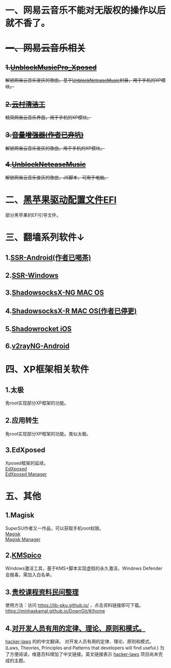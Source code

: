 # 一、网易云音乐不能对无版权的操作以后就不香了。
# ~~一、网易云音乐相关~~    

## ~~1.[UnblockMusicPro_Xposed](https://github.com/nining377/UnblockMusicPro_Xposed)~~    
~~解锁网易云音乐变灰的歌曲，基于[UnblockNeteaseMusic](https://github.com/nondanee/UnblockNeteaseMusic)封装，用于手机的XP模块。~~  
## ~~2.[云村清洁工](https://github.com/zjns/PureNeteaseCloudMusic-Xposed)~~  
~~精简网易云音乐界面，用于手机的XP模块。~~
## ~~3.[音量增强器(作者已弃坑)](https://github.com/bin456789/Unblock163MusicClient-Xposed)~~  
~~解锁网易云音乐变灰的歌曲，用于手机的XP模块。~~  
## ~~4.[UnblockNeteaseMusic](https://github.com/nondanee/UnblockNeteaseMusic)~~  
~~解锁网易云音乐变灰的歌曲，JS脚本，可用于电脑。~~  


# 二、[黑苹果驱动配置文件EFI](https://github.com/tsingui/clover-efi)  
部分黑苹果的EFI引导文件。  

# 三、翻墙系列软件↓  
## 1.[SSR-Android(作者已喝茶)](https://github.com/shadowsocksr-backup/shadowsocksr-android)  
## 2.[SSR-Windows](https://github.com/HMBSbige/ShadowsocksR-Windows)  
## 3.[ShadowsocksX-NG MAC OS](https://github.com/qinyuhang/ShadowsocksX-NG-R)  
## 4.[ShadowsocksX-R MAC OS(作者已停更)](https://github.com/yichengchen/ShadowsocksX-R)  
## 5.[Shadowrocket iOS](https://github.com/shadowrocketHelp/help)  
## 6.[v2rayNG-Android](https://github.com/2dust/v2rayNG)  

# 四、XP框架相关软件   
## 1.太极  
免root实现部分XP框架的功能。  
## 2.应用转生  
免root实现部分XP框架的功能。类似太极。
## 3.EdXposed  
Xposed框架的延续。  
[EdXposed](https://github.com/ElderDrivers/EdXposed)  
[EdXposed Manager](https://github.com/ElderDrivers/EdXposedManager)

# 五、其他    
## 1.Magisk  
SuperSU作者又一作品，可以获取手机root权限。  
[Magisk](https://github.com/topjohnwu/Magisk)  
[Magisk Manager](https://github.com/topjohnwu/MagiskManager)  
## 2.[KMSpico](https://github.com/charygao/KMSpico_v10.2.0)  
Windows激活工具，基于KMS+脚本实现虚假的永久激活，Windows Defender会报毒，需加入白名单。 
## 3.[贵校课程资料民间整理](https://github.com/lib-pku/libpku)  
使用方法：访问 https://lib-pku.github.io/ ，点击资料链接即可下载。   
https://minhaskamal.github.io/DownGit/#/home
## 4.[对开发人员有用的定律、理论、原则和模式。](https://github.com/nusr/hacker-laws-zh)   
[hacker-laws](https://github.com/dwmkerr/hacker-laws) 的的中文翻译。
对开发人员有用的定律、理论、原则和模式。(Laws, Theories, Principles and Patterns that developers will find useful.)
为了方便阅读，维基百科增加了中文链接。英文链接表示 [hacker-laws](https://github.com/dwmkerr/hacker-laws) 项目尚未完成的主题。
